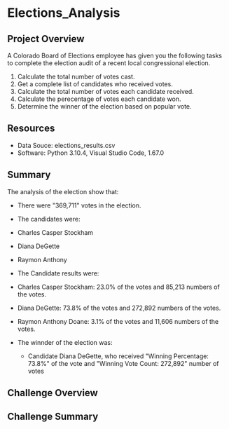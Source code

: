 # Elections_Analysis

## Project Overview
A Colorado Board of Elections employee has given you the following tasks to complete the election audit of a recent local congressional election.

1. Calculate the total number of votes cast.
2. Get a complete list of candidates who received votes.
3. Calculate the total number of votes each candidate received.
4. Calculate the perecentage of votes each candidate won.
5. Determine the winner of the election based on popular vote.

## Resources
- Data Souce: elections_results.csv
- Software: Python 3.10.4, Visual Studio Code, 1.67.0

## Summary
The analysis of the election show that:
- There were "369,711" votes in the election.

- The candidates were:
 - Charles Casper Stockham
 - Diana DeGette
 - Raymon Anthony

- The Candidate results were:

 - Charles Casper Stockham: 23.0% of the votes and 85,213 numbers of the votes.
 - Diana DeGette: 73.8% of the votes and 272,892 numbers of the votes.
 - Raymon Anthony Doane: 3.1% of the votes and 11,606 numbers of the votes.

- The winnder of the election was:
  - Candidate Diana DeGette, who received "Winning Percentage: 73.8%" of the vote and "Winning Vote Count: 272,892" number of votes

## Challenge Overview

## Challenge Summary


